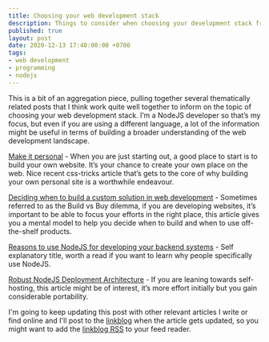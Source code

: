 ```yaml
---
title: Choosing your web development stack
description: Things to consider when choosing your development stack from personal websites to more advanced architectures, and custom solutions vs off-the-shelf products
published: true
layout: post
date: 2020-12-13 17:40:00:00 +0700
tags:
- web development
- programming
- nodejs
---
```

This is a bit of an aggregation piece, pulling together several thematically related posts that I think work quite well together to inform on the topic of choosing your web development stack. I’m a NodeJS developer so that’s my focus, but even if you are using a different language, a lot of the information might be useful in terms of building a broader understanding of the web development landscape.

[Make it personal](https://css-tricks.com/make-it-personal) - When you are just starting out, a good place to start is to build your own website. It’s your chance to create your own place on the web. Nice recent css-tricks article that’s gets to the core of why building your own personal site is a worthwhile endeavour.

[Deciding when to build a custom solution in web development](https://blog.markjgsmith.com/2020/12/11/deciding-when-to-build-a-custom-solution-in-web-development.html) - Sometimes referred to as the Build vs Buy dilemma, if you are developing websites, it’s important to be able to focus your efforts in the right place, this article gives you a mental model to help you decide when to build and when to use off-the-shelf products.

[Reasons to use NodeJS for developing your backend systems](https://blog.markjgsmith.com/2020/12/04/reasons-to-use-nodejs-for-developing-your-backend-systems.html) - Self explanatory title, worth a read if you want to learn why people specifically use NodeJS.

[Robust NodeJS Deployment Architecture](https://blog.markjgsmith.com/2020/11/13/robust-nodejs-deployment-architecture.html) - If you are leaning towards self-hosting, this article might be of interest, it’s more effort initially but you gain considerable portability. 

I'm going to keep updating this post with other relevant articles I write or find online and I'll post to the [linkblog](https://links.markjgsmith.com) when the article gets updated, so you might want to add the [linkblog RSS](https://links.markjgsmith.com/feeds/daily/rss) to your feed reader.

